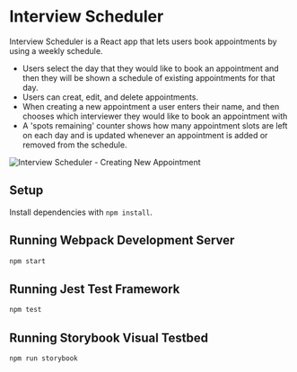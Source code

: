 # Interview Scheduler

Interview Scheduler is a React app that lets users book appointments by using a weekly schedule.

- Users select the day that they would like to book an appointment and then they will be shown a schedule of existing appointments for that day. 
- Users can creat, edit, and delete appointments.
- When creating a new appointment a user enters their name, and then chooses which interviewer they would like to book an appointment with
- A 'spots remaining' counter shows how many appointment slots are left on each day and is updated whenever an appointment is added or removed from the schedule.

![Interview Scheduler - Creating New Appointment](https://user-images.githubusercontent.com/41748727/174452827-f6f5f083-94b3-4dd7-89a5-8d9d1e8e8ef0.png)

## Setup

Install dependencies with `npm install`.

## Running Webpack Development Server

```sh
npm start
```

## Running Jest Test Framework

```sh
npm test
```

## Running Storybook Visual Testbed

```sh
npm run storybook
```
